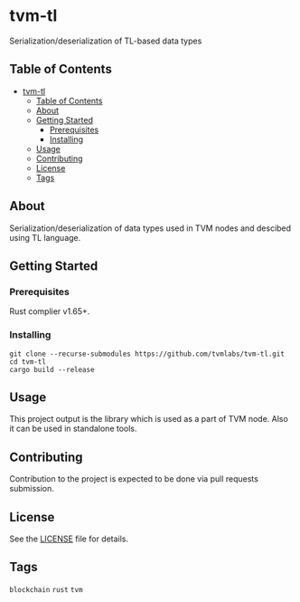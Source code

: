 # tvm-tl

Serialization/deserialization of TL-based data types

## Table of Contents

- [tvm-tl](#tvm-tl)
  - [Table of Contents](#table-of-contents)
  - [About](#about)
  - [Getting Started](#getting-started)
    - [Prerequisites](#prerequisites)
    - [Installing](#installing)
  - [Usage](#usage)
  - [Contributing](#contributing)
  - [License](#license)
  - [Tags](#tags)

## About

Serialization/deserialization of data types used in TVM nodes and descibed using TL language.

## Getting Started

### Prerequisites

Rust complier v1.65+.

### Installing

```
git clone --recurse-submodules https://github.com/tvmlabs/tvm-tl.git
cd tvm-tl
cargo build --release
```

## Usage

This project output is the library which is used as a part of TVM node. Also it can be used in standalone tools.

## Contributing

Contribution to the project is expected to be done via pull requests submission.

## License

See the [LICENSE](LICENSE) file for details.

## Tags

`blockchain` `rust` `tvm`
